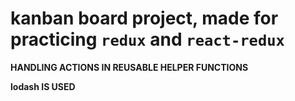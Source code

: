 # kanban board project, made for practicing `redux` and `react-redux`

**HANDLING ACTIONS IN REUSABLE HELPER FUNCTIONS**

**lodash IS USED**

